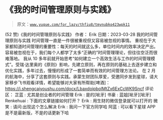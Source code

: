# 《我的时间管理原则与实践》

> 原文：[`www.yuque.com/for_lazy/thfiu8/tmynubko423wpk11`](https://www.yuque.com/for_lazy/thfiu8/tmynubko423wpk11)

<ne-h2 id="a1145963" data-lake-id="a1145963"><ne-heading-ext><ne-heading-anchor></ne-heading-anchor><ne-heading-fold></ne-heading-fold></ne-heading-ext><ne-heading-content><ne-text id="u66fe0bc4">(52 赞)《我的时间管理原则与实践》</ne-text></ne-heading-content></ne-h2> <ne-p id="uef7f56c1" data-lake-id="uef7f56c1"><ne-text id="u1d661cc5">作者： Erik</ne-text></ne-p> <ne-p id="u7090fc91" data-lake-id="u7090fc91"><ne-text id="ua99a6bd0">日期：2023-03-28</ne-text></ne-p> <ne-p id="u52c4ecb5" data-lake-id="u52c4ecb5"><ne-text id="u8f4110bc">我的时间管理原则与实践</ne-text></ne-p> <ne-p id="u5e0f21b4" data-lake-id="u5e0f21b4"><ne-text id="uea10c52f">时间管理一直是一件很被重视但又容易被忽视的事情。</ne-text></ne-p> <ne-p id="uc26cdc09" data-lake-id="uc26cdc09"><ne-text id="uaa8fe019">重视在于大家都知道时间管理的重要性：每天的时间就这么多，单位时间内的效率决定产出。</ne-text></ne-p> <ne-p id="u10b68d32" data-lake-id="u10b68d32"><ne-text id="u25f5a9ed">容易被忽视在于，我们每个人都学了太多“正确的”时间管理理论，但往往空泛而很难落地。</ne-text></ne-p> <ne-p id="uc87fdcff" data-lake-id="uc87fdcff"><ne-text id="u9b069eeb">我从 10 多年前就开始思考“如何建立一个高效生活与工作的时间管理模式”。受瑞·达里奥的《原则》影响，先建立原则，再在原则的基础上去逐步建立和优化实践，多年过去，慢慢的形成了一套简单而有效的时间管理方法论。</ne-text></ne-p> <ne-p id="u73a45d25" data-lake-id="u73a45d25"><ne-text id="u707ee65d">在 2 月的航海中，分享了这套原则与实践。承蒙生财团队厚爱，受邀同步发到星球，请大家移步飞书观看详情，希望能够对大家有所帮助[啤酒]：</ne-text></ne-p> <ne-p id="u7f82d23c" data-lake-id="u7f82d23c">[<ne-text id="ua751eec1">https://i.shengcaiyoushu.com/docx/LbaxdoipbolMtZx6ExCcWK9Sncf</ne-text>](https://i.shengcaiyoushu.com/docx/LbaxdoipbolMtZx6ExCcWK9Sncf)</ne-p> <ne-hole id="udf0ed8d5" data-lake-id="udf0ed8d5"><ne-card data-card-name="hr" data-card-type="block" id="Cei8C" data-event-boundary="card"><ne-p id="ua97b4f33" data-lake-id="ua97b4f33"><ne-text id="u232fd02a">评论区：</ne-text></ne-p> <ne-p id="u1d799d75" data-lake-id="u1d799d75"><ne-text id="ub8206b3c">芷蓝 : 尤其是创业者的时间管理</ne-text> <ne-text id="uc3dbffec">Erik : 是的[呲牙]</ne-text> <ne-text id="u87da3236">书豪 : 蓝姐[呲牙][呲牙]</ne-text> <ne-text id="u1347061c">Renkehuai : 下面的文章链接如何打开？</ne-text> <ne-text id="uf0711007">Erik : 用生财的微信登录就可以打开的</ne-text> <ne-text id="u10d15b32">微笑 : 请问:出现这个怎么解决</ne-text> <ne-text id="uc90a8948">Erik : 我问一下官方同学哈</ne-text> <ne-text id="ud48258c0">阿蓝 : 可以看下星球 APP 是不是最新版，不是的话更新下哈</ne-text></ne-p></ne-card></ne-hole>